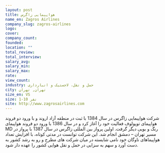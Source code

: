 ```yaml
---
layout: post
title: هواپیمایی زاگرس
name_en: Zagros Airlines
company_slug: zagros-airlines
logo: 
cover: 
company_count:
founded:
location: ""
total_review: 
total_interview: 
salary_avg: 
salary_min: 
salary_max: 
rate: 
view_count: 
industry: حمل و نقل، لاجستیک و انبارداری
city: تهران, تهران
size_en: VS
size: 1-10 نفر
site: http://www.zagrosairlines.com
---
```


شرکت هواپیمایی زاگرس در سال 1384 با ثبت در منطقه آزاد اروند و با ورود دو فروند هواپیمای توپولوف فعالیت خود را آغاز کرد و در سال 1386 با ورود دو فروند هواپیمای MD رنگ و بویی دیگر گرفت. اولین پرواز بین المللی زاگرس در سال 1387 با پرواز در مسیر تهران – دمشق انجام شد. این شرکت توانست در مدتی کوتاه، با افزایش تعداد هواپیماهای ناوگان خود نامی شایسته در میان شرکت های مطرح و رو به رشد کشور به دست آورد و سهم به سزایی در حمل و نقل هوایی کشور را عهده دار شود.
